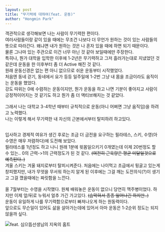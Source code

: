```yaml
---
layout: post
title: "무기력에 대하여(feat. 운동)"
author: "Hongmin Park"
---
```


객관적으로 생각해보면 나는 사람이 무기력한 편이다. <br>
여러사람들이랑 같이 있을 때에는 무조건 나보다 더 무언가 원하는 것이 있는 사람들의 뜻으로 따라간다. 왜냐면 내가 원하는 것은 나 혼자 있을 때에 하면 되기 때문이다.<br> 
물론 그나마 있는 주관으로 이건 너무 아닌 것 같아 보일때에만 주장한다.<br>
특히나, 뭔가 대학을 입학한 이후에 1-2년은 무기력하고 그저 흘러가는대로 지냈었던 것 같은데 운동을 한 이후부터 좀 더 Active 해진 것 같다.<br>
원래 운동신경은 없는 편 아니 없으므로 쉬운 운동부터 시작했었다.<br>
처음엔 동네 걷기, 동네에서 요가 등등 일주일에 1-2번 그냥 내 몸을 조금이라도 움직이는 운동을 했었다.<br>
강도 따위는 0에 수렴하는 운동이지만, 뭔가 운동을 하고 나면 기분이 좋아지고 사람이 긍정적이어지는 것 같기도 하고 뭔가 좀 더 액티브해지는 것 같았다.<br>
<br>
그래서 나는 대학교 3-4학년 때부터 규칙적으로 운동(아니 어쩌면 그냥 움직임)을 하려고 노력했다.<br>
나는 이렇게 해서 무기력한 내 자신의 근본에서부터 탈피하려 하고있다.<br><br>

입사하고 경제적 여유가 생긴 후로는 조금 더 금전을 요구하는 필라테스, 스키, 수영(아 수영은 매우 저렴하다)에 도전해 보았다.<br>
필라테스를 1년정도 하고 나니 원래 1분에 윗몸일으키기 0개였는데 이제 20번정도 할 수 있는.. 0의 근력->1의 근력정도가 된 것 같다. ~~(여전히 근육량은 평균 미달일것으로 예측된다..)~~<br>
겨울 스키는 겨울 돼지로부터 탈피시켜준다. 처음에는 나이먹고 초급에서 뒹굴고 있는게 창피했지만, 내가 무엇을 무서워 하는지 알게 된 이후에는 그걸 깨는 도전의식(?)이 생기고 그걸 깼을때에는 짜릿함을 느낀다.<br> 
<br>
올 7월부터는 수영을 시작했다. 원체 배워놓은 운동이 없으니 당연히 맥주병이었다. 하지만 이제 앞/뒤로 누워서 얼추 가긴 가고있다. ~~(숨막혀서 종종 일어나긴 하지만..)~~<br>
운동이 유일하게 나를 무기력함으로부터 빠져나오게 하는 원동력이다. <br>
앞으로도 무슨일이 있어도 삶을 살아가는데에 있어서 아마 운동은 1-2순위 정도는 되지 않을까 싶다.<br>

![feat. 심으뜸선생님의 지옥의 홈트](https://user-images.githubusercontent.com/21957275/63687065-8405a200-c83e-11e9-88be-2a2c61e1efa4.png)


